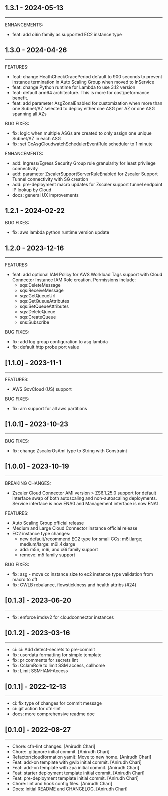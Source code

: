 ## 1.3.1 - 2024-05-13

------------
ENHANCEMENTS:
* feat: add c6in family as supported EC2 instance type

## 1.3.0 - 2024-04-26

------------
FEATURES:
* feat: change HeathCheckGracePeriod default to 900 seconds to prevent instance termination in Auto Scaling Group when moved to InService
* feat: change Python runtime for Lambda to use 3.12 version 
* feat: default arm64 architecture. This is more for cost/peformance benefit.
* feat: add parameter AsgZonalEnabled for customization when more than one Subnet/AZ selected to deploy either one ASG per AZ or one ASG spanning all AZs

BUG FIXES:
* fix: logic when multiple ASGs are created to only assign one unique Subnet/AZ in each ASG
* fix: set CcAsgCloudwatchSchedulerEventRule scheduler to 1 minute

ENHANCEMENTS:
* add: Ingress/Egress Security Group rule granularity for least privilege connectivity
* add: parameter ZscalerSupportServerRuleEnabled for Zscaler Support Tunnel connectivity with SG creation
* add: pre-deployment macro updates for Zscaler support tunnel endpoint IP lookup by Cloud
* docs: general UX improvements

## 1.2.1 - 2024-02-22

BUG FIXES:
* fix: aws lambda python runtime version update

## 1.2.0 - 2023-12-16

------------
FEATURES:
* feat: add optional IAM Policy for AWS Workload Tags support with Cloud Connector Instance IAM Role creation. Permissions include:
    - sqs:DeleteMessage
    - sqs:ReceiveMessage
    - sqs:GetQueueUrl
    - sqs:GetQueueAttributes
    - sqs:SetQueueAttributes
    - sqs:DeleteQueue
    - sqs:CreateQueue
    - sns:Subscribe

BUG FIXES:
* fix: add log group configuration to asg lambda
* fix: default http probe port value

## [1.1.0] - 2023-11-1

------------
FEATURES:
* AWS GovCloud (US) support

BUG FIXES:
* fix: arn support for all aws partitions


## [1.0.1] - 2023-10-23

------------
BUG FIXES:
* fix: change ZscalerOsAmi type to String with Constraint

## [1.0.0] - 2023-10-19

------------
BREAKING CHANGES:
* Zscaler Cloud Connector AMI version > ZS6.1.25.0 support for default interface swap of both autoscaling and non-autoscaling deployments. Service interface is now ENA0 and Management interface is now ENA1.

FEATURES:
* Auto Scaling Group official release
* Medium and Large Cloud Connector instance official release
* EC2 instance type changes:
    - new default/recommend EC2 type for small CCs: m6i.large; medium/large: m6i.4xlarge
    - add: m5n, m6i, and c6i family support
    - remove: m5 family support

BUG FIXES:
* fix: asg - move cc instance size to ec2 instance type validation from macro to cft
* fix: GWLB rebalance, flowstickiness and health attribs (#24)

## [0.1.3] - 2023-06-20

------------
- fix: enforce imdsv2 for cloudconnector instances



## [0.1.2] - 2023-03-16

------------
- ci: ci: Add detect-secrets to pre-commit
- fix: userdata formatting for simple template
- fix: pr comments for secrets lint
- fix: CcIamRole to limit SSM access, callhome
- fix: Limit SSM-IAM-Access



## [0.1.1] - 2022-12-13

------------
- ci: fix type of changes for commit message
- ci: git action for cfn-lint
- docs: more comprehensive readme doc



## [0.1.0] - 2022-08-27

------------
- Chore: cfn-lint changes. [Anirudh Chari]
- Chore: .gitignore initial commit. [Anirudh Chari]
- Refactor(cloudformation yaml): Move to new home. [Anirudh Chari]
- Feat: add-on template with gwlb initial commit. [Anirudh Chari]
- Feat: add-on template with zpa initial commit. [Anirudh Chari]
- Feat: starter deployment template initial commit. [Anirudh Chari]
- Feat: pre-deployment template initial commit. [Anirudh Chari]
- Chore: lint and hook config files. [Anirudh Chari]
- Docs: Initial README and CHANGELOG. [Anirudh Chari]
